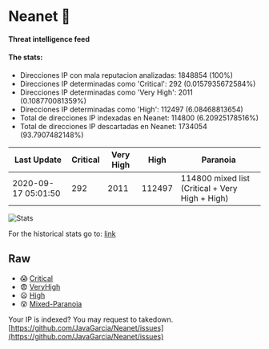 # Neanet :hocho:
#### Threat intelligence feed
#### The stats:

- Direcciones IP con mala reputacion analizadas: 1848854 (100%)
- Direcciones IP determinadas como 'Critical':  292 (0.0157935672584%)
- Direcciones IP determinadas como 'Very High':  2011 (0.108770081359%)
- Direcciones IP determinadas como 'High':  112497 (6.08468813654)
- Total de direcciones IP indexadas en Neanet:  114800 (6.20925178516%)
- Total de direcciones IP descartadas en Neanet:  1734054 (93.7907482148%)

| Last Update | Critical | Very High | High | Paranoia |
| --- | --- | --- | --- | --- |
| 2020-09-17 05:01:50 | 292 | 2011 | 112497 | 114800 mixed list (Critical + Very High + High)|

![Stats](https://docs.google.com/spreadsheets/d/e/2PACX-1vSnaNMIXVabIpDJjufMlzH7poXnshF3mgd8Is1g9ytUEzVsP5my4Trn8f-xkoLLQ38xpL3HtmUexLo6/pubchart?oid=501124687&format=image)

For the historical stats go to: [link](/stats.csv)
## Raw
- :scream: [Critical](https://raw.githubusercontent.com/JavaGarcia/Neanet/master/blacklists/neanet_critical.txt)
- :fearful: [VeryHigh](https://raw.githubusercontent.com/JavaGarcia/Neanet/master/blacklists/neanet_veryHigh.txtt)
- :frowning: [High](https://raw.githubusercontent.com/JavaGarcia/Neanet/master/blacklists/neanet_high.txt)
- :dizzy_face: [Mixed-Paranoia](https://raw.githubusercontent.com/JavaGarcia/Neanet/master/blacklists/neanet_all.txt)


Your IP is indexed? You may request to takedown. [https://github.com/JavaGarcia/Neanet/issues](https://github.com/JavaGarcia/Neanet/issues)












































































































































































































































































































































































































































































































































































































































































































































































































































































